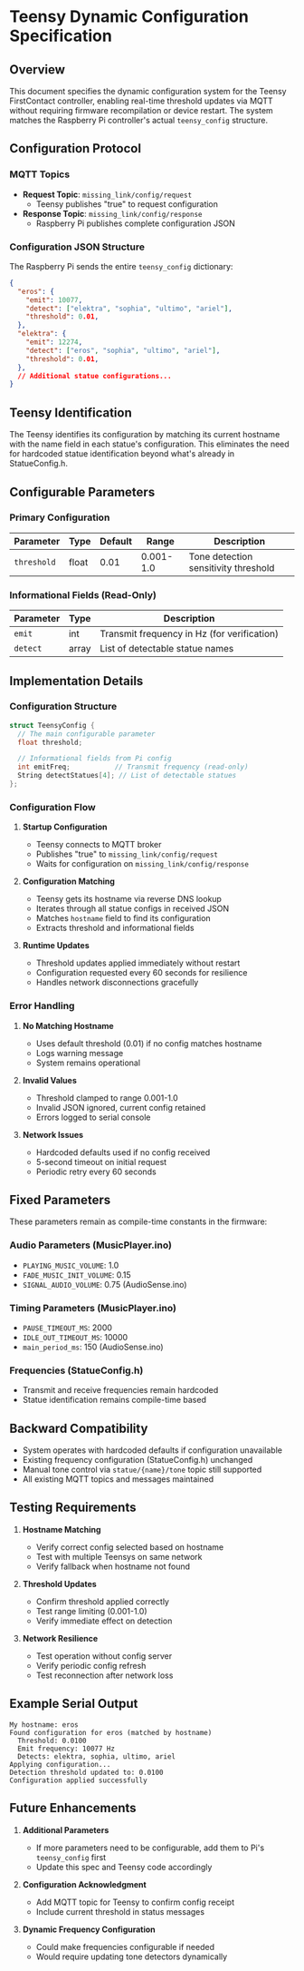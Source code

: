 # Teensy Dynamic Configuration Specification

## Overview
This document specifies the dynamic configuration system for the Teensy FirstContact controller, enabling real-time threshold updates via MQTT without requiring firmware recompilation or device restart. The system matches the Raspberry Pi controller's actual `teensy_config` structure.

## Configuration Protocol

### MQTT Topics
- **Request Topic**: `missing_link/config/request`
  - Teensy publishes "true" to request configuration
- **Response Topic**: `missing_link/config/response`
  - Raspberry Pi publishes complete configuration JSON

### Configuration JSON Structure
The Raspberry Pi sends the entire `teensy_config` dictionary:
```json
{
  "eros": {
    "emit": 10077,
    "detect": ["elektra", "sophia", "ultimo", "ariel"],
    "threshold": 0.01,
  },
  "elektra": {
    "emit": 12274,
    "detect": ["eros", "sophia", "ultimo", "ariel"],
    "threshold": 0.01,
  },
  // Additional statue configurations...
}
```

## Teensy Identification
The Teensy identifies its configuration by matching its current hostname with the name field in each statue's configuration. This eliminates the need for hardcoded statue identification beyond what's already in StatueConfig.h.

## Configurable Parameters

### Primary Configuration
| Parameter | Type | Default | Range | Description |
|-----------|------|---------|-------|-------------|
| `threshold` | float | 0.01 | 0.001-1.0 | Tone detection sensitivity threshold |

### Informational Fields (Read-Only)
| Parameter | Type | Description |
|-----------|------|-------------|
| `emit` | int | Transmit frequency in Hz (for verification) |
| `detect` | array | List of detectable statue names |

## Implementation Details

### Configuration Structure
```cpp
struct TeensyConfig {
  // The main configurable parameter
  float threshold;

  // Informational fields from Pi config
  int emitFreq;           // Transmit frequency (read-only)
  String detectStatues[4]; // List of detectable statues
};
```

### Configuration Flow

1. **Startup Configuration**
   - Teensy connects to MQTT broker
   - Publishes "true" to `missing_link/config/request`
   - Waits for configuration on `missing_link/config/response`

2. **Configuration Matching**
   - Teensy gets its hostname via reverse DNS lookup
   - Iterates through all statue configs in received JSON
   - Matches `hostname` field to find its configuration
   - Extracts threshold and informational fields

3. **Runtime Updates**
   - Threshold updates applied immediately without restart
   - Configuration requested every 60 seconds for resilience
   - Handles network disconnections gracefully

### Error Handling

1. **No Matching Hostname**
   - Uses default threshold (0.01) if no config matches hostname
   - Logs warning message
   - System remains operational

2. **Invalid Values**
   - Threshold clamped to range 0.001-1.0
   - Invalid JSON ignored, current config retained
   - Errors logged to serial console

3. **Network Issues**
   - Hardcoded defaults used if no config received
   - 5-second timeout on initial request
   - Periodic retry every 60 seconds

## Fixed Parameters
These parameters remain as compile-time constants in the firmware:

### Audio Parameters (MusicPlayer.ino)
- `PLAYING_MUSIC_VOLUME`: 1.0
- `FADE_MUSIC_INIT_VOLUME`: 0.15
- `SIGNAL_AUDIO_VOLUME`: 0.75 (AudioSense.ino)

### Timing Parameters (MusicPlayer.ino)
- `PAUSE_TIMEOUT_MS`: 2000
- `IDLE_OUT_TIMEOUT_MS`: 10000
- `main_period_ms`: 150 (AudioSense.ino)

### Frequencies (StatueConfig.h)
- Transmit and receive frequencies remain hardcoded
- Statue identification remains compile-time based

## Backward Compatibility

- System operates with hardcoded defaults if configuration unavailable
- Existing frequency configuration (StatueConfig.h) unchanged
- Manual tone control via `statue/{name}/tone` topic still supported
- All existing MQTT topics and messages maintained

## Testing Requirements

1. **Hostname Matching**
   - Verify correct config selected based on hostname
   - Test with multiple Teensys on same network
   - Verify fallback when hostname not found

2. **Threshold Updates**
   - Confirm threshold applied correctly
   - Test range limiting (0.001-1.0)
   - Verify immediate effect on detection

3. **Network Resilience**
   - Test operation without config server
   - Verify periodic config refresh
   - Test reconnection after network loss

## Example Serial Output
```
My hostname: eros
Found configuration for eros (matched by hostname)
  Threshold: 0.0100
  Emit frequency: 10077 Hz
  Detects: elektra, sophia, ultimo, ariel
Applying configuration...
Detection threshold updated to: 0.0100
Configuration applied successfully
```

## Future Enhancements

1. **Additional Parameters**
   - If more parameters need to be configurable, add them to Pi's `teensy_config` first
   - Update this spec and Teensy code accordingly

2. **Configuration Acknowledgment**
   - Add MQTT topic for Teensy to confirm config receipt
   - Include current threshold in status messages

3. **Dynamic Frequency Configuration**
   - Could make frequencies configurable if needed
   - Would require updating tone detectors dynamically